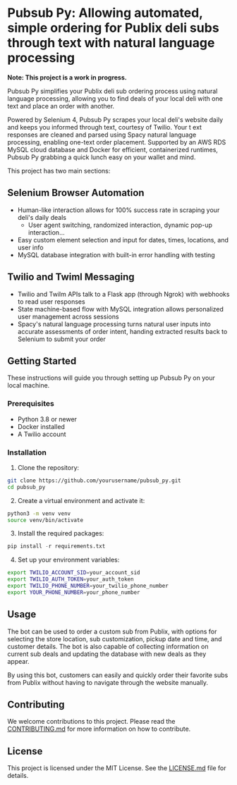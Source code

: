 # Pubsub Py: Allowing automated, simple ordering for Publix deli subs through text with natural language processing

**Note: This project is a work in progress.**

Pubsub Py simplifies your Publix deli sub ordering process using natural language processing, allowing you to find deals of your local deli with one text and place an order with another.

Powered by Selenium 4, Pubsub Py scrapes your local deli's website daily and keeps you informed through text, courtesy of Twilio. Your t ext responses are cleaned and parsed using Spacy natural language processing, enabling one-text order placement. Supported by an AWS RDS MySQL cloud database and Docker for efficient, containerized runtimes, Pubsub Py grabbing a quick lunch easy on your wallet and mind.

This project has two main sections:

## Selenium Browser Automation
- Human-like interaction allows for 100% success rate in scraping your deli's daily deals
  - User agent switching, randomized interaction, dynamic pop-up interaction...
- Easy custom element selection and input for dates, times, locations, and user info
- MySQL database integration with built-in error handling with testing

## Twilio and Twiml Messaging
- Twilio and Twilm APIs talk to a Flask app (through Ngrok) with webhooks to read user responses
- State machine-based flow with MySQL integration allows personalized user management across sessions
- Spacy's natural language processing turns natural user inputs into accurate assessments of order intent, handing extracted results back to Selenium to submit your order


## Getting Started

These instructions will guide you through setting up Pubsub Py on your local machine.

### Prerequisites

- Python 3.8 or newer
- Docker installed
- A Twilio account

### Installation

1. Clone the repository:
```bash
git clone https://github.com/yourusername/pubsub_py.git
cd pubsub_py
```

2. Create a virtual environment and activate it:
```bash
python3 -m venv venv
source venv/bin/activate
```


3. Install the required packages:
```python
pip install -r requirements.txt
```

4. Set up your environment variables:
```bash
export TWILIO_ACCOUNT_SID=your_account_sid
export TWILIO_AUTH_TOKEN=your_auth_token
export TWILIO_PHONE_NUMBER=your_twilio_phone_number
export YOUR_PHONE_NUMBER=your_phone_number
```


## Usage

The bot can be used to order a custom sub from Publix, with options for selecting the store location, sub customization, pickup date and time, and customer details. The bot is also capable of collecting information on current sub deals and updating the database with new deals as they appear.

By using this bot, customers can easily and quickly order their favorite subs from Publix without having to navigate through the website manually.

## Contributing

We welcome contributions to this project. Please read the [CONTRIBUTING.md](CONTRIBUTING.md) for more information on how to contribute.

## License

This project is licensed under the MIT License. See the [LICENSE.md](LICENSE.md) file for details.

